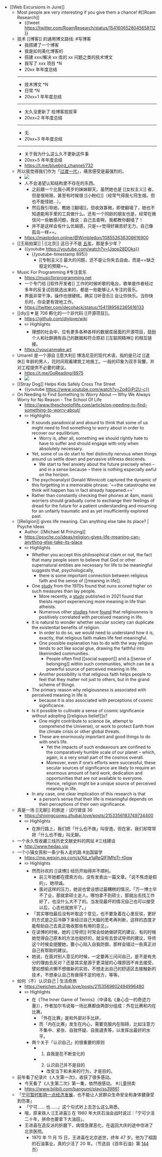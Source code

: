 - [[Web Excursions in June]]
	- Most people are very interesting if you give them a chance! #[[Roam Research]]
		- {{tweet https://twitter.com/RoamResearch/status/1541606528045658112}}
	- 技术 [[博客]] 的通用博文路线: #写博客
		- 我搭建了一个博客
		- 我是如何美化博客的
		- 搭建 xxx/解决 xx 库的 xx 问题之类的技术博文
		- 我写了 xxx 项目 *N
		- 20xx 年年度总结
		- ---
		- 技术博文 *N
		- 日常 *N
		- 20xx+1 年年度总结
		- ---
		- 太久没更新了 给博客拔拔草
		- 20xx+2 年年度总结
		- ---
		- 无
		- 20xx+3 年年度总结
		- ---
		- 关于我为什么这么久不更新这件事
		- 20xx+5 年年度总结
		- https://t.me/bluebird_channel/732
	- 所以我觉得我们作为「[过渡一代](((62bafcec-9d08-4c56-984c-2073348b0804)))」，痛苦感受是最强烈的。
		- ![](https://dsc.cloud/0435ce/1656474943.jpg)
		- 人不会渴望认知结构里不存在的东西。
			- 之前跟一个比我小两岁的妹妹聊天，虽然她也是 [[女权主义]] 者，但是很局限，甚至有时候很 [[小粉红]]（经常气得我七窍生烟，但也不能怪她...）。
			- 然后我引导她，教她 [[翻墙]]，但收效甚微，即使翻墙了，她也不知道能用手里的工具做什么。还有一个同龄的朋友也是，经常在微信问一些敏感问题，我说：自己去查啊，我都教你翻墙了！
			- 并不是这样会有什么优越感，只是==觉得好痛苦好无力，自己像孤岛一样==。
		- https://mastodon.online/@Wimbledon/108552636308616900
	- [[王局拍案]] | [[北京]] 这日子不是 [五年](((62bafcec-5ba0-48ff-afa9-53ffb03c74ef)))，那是多少年？
		- {{youtube https://youtube.com/watch?v=IJqpp28DOks}}
			- {{youtube-timestamp 895}}
				- [[专制主义]] 最大的问题，还不是让你失去自由，而是==缺乏稳定的预期==。
	- Music For Programming #专注音乐
		- https://musicforprogramming.net
		- 一个专门给 [[软件开发者]] 工作的时候听歌的电台，歌单是作者经过多年的反复试验挑选出来的，都是一些能够让人专注的音乐。
		- 界面非常干净，操作也很硬核。确实 [[听音乐]] 会让你快乐。当你快乐时，你会更有效地工作。
		- https://twitter.com/decohack/status/1541189562365616133
	- [[diy]] 💔 是 706 孵化的一个非代码 [[开源项目]]。
		- https://github.com/diylove/wiki
		- ✏️ Highlights
			- 理想的社会中，应有更多各种各样的数据库层面的开源项目，鼓励个人和社群拥有自己的数据和符合原初 [[互联网精神]] 的相互链接。
		- https://youcanmake.art
	- Umarell 是一个源自 [[意大利]] 博洛尼亚的现代术语，指的是已过 [[退休]] 年龄的男人，花时间观看建筑工地施工。一般的印象为双手背腰，并对工程提供不必要的建议。
		- https://t.me/GoReading/8975
		- ![](https://dsc.cloud/0435ce/1656491850.jpeg)
	- [[Stray Dog]] Helps Kids Safely Cross The Street
		- {{youtube https://www.youtube.com/watch?v=Zq4GjPi2U-c}}
	- On Needing to Find Something to Worry About — Why We Always Worry for No Reason - The School Of Life
		- https://www.theschooloflife.com/article/on-needing-to-find-something-to-worry-about/
		- ✏️ Highlights
			- It sounds paradoxical and absurd to think that some of us might need to find something to worry about in order to recover our equilibrium.
				- Worry is, after all, something we should rightly hate to have to suffer and should engage with only when absolutely necessary.
			- Yet, some of us do start to feel distinctly nervous when things around us settle down and pervasive stillness descends.
				- We start to feel anxiety about the future precisely when – and in a sense because – there is nothing especially awful on the horizon.
			- The psychoanalyst Donald Winnicott captured the dynamic of this forgetting in a memorable phrase: ‘==the catastrophe we think will happen has in fact already happened.==’
			- Rather than constantly checking their phones at 4am, manic worriers should gradually come to exchange their feelings of dread for the future for a patient understanding and mourning for an unfairly traumatic and as yet insufficiently explored past.
	- [[Religion]] gives life meaning. Can anything else take its place? | Psyche Ideas
		- Author: [[Michael M Prinzing]]
		- https://psyche.co/ideas/religion-gives-life-meaning-can-anything-else-take-its-place
		- ✏️ Highlights
			- Whether you accept this philosophical claim or not, the fact that many people seem to believe that God or other supernatural entities are necessary for life to be meaningful suggests that, psychologically,
				- there is some important connection between religious faith and the sense of [[meaning in life]].
			- One [study](https://psycnet.apa.org/record/1970-14434-001) from the 1970s found that nuns scored higher on such measures than lay people.
				- More recently, a [study](https://psycnet.apa.org/record/2019-40424-001) published in 2021 found that theists report experiencing more meaning in life than atheists.
				- Numerous other [studies](https://www.sciencedirect.com/science/article/pii/S009265660700044X) have [found](https://psycnet.apa.org/record/2005-13343-015) that religiousness is positively correlated with perceived meaning in life.
			- It is natural to wonder whether secular society can duplicate the existential benefits of religion.
				- In order to do so, we would need to understand how it is, exactly, that religious faith makes life feel meaningful.
				- One possible explanation has to do with the way religion tends to act like social glue, drawing the faithful into likeminded communities.
					- People often find [[social support]] and a [[sense of belonging]] within such communities, which can be a powerful source of perceived meaning in life.
				- Another possibility is that religious faith helps people to feel that they matter not just to others, but in the grand scheme of things.
			- The primary reason why religiousness is associated with perceived meaning in life is
				- because it is also associated with perceptions of cosmic significance.
			- Is it possible to cultivate a sense of cosmic significance without adopting [[religious belief]]s?
				- One might contribute to science (ie, attempt to comprehend the Universe), or work to protect Earth from the climate crisis or other global threats.
				- These are enormously important and good things to do with one’s life.
					- Yet the impacts of such endeavours are confined to the comparatively humble scale of our planet – which, again, is a very small part of the cosmos overall.
					- Moreover, even if one’s efforts were successful, these secular sources of significance are likely to require an enormous amount of hard work, dedication and opportunities that are not available to everyone. Hence, religion might be a unique source of perceived meaning in life.
			- In any case, one clear implication of this research is that
				- a person’s sense that their life is meaningful depends on their perceptions of their own significance.
	- 真是一场 [[无聊]] 的旅途｜试行错误 36
		- https://shixingcuowu.zhubai.love/posts/2153356183749734400
		- ✏️ Highlights
			- 在旅行路上，我们把「什么也不做」叫安逸，但在家，我们却常常把「什么也不做」叫无聊。
	- 一个永久性收藏三线历史文献史料的网站 #三线建设
		- http://www.hedao.vip
	- 一个小镇女孩和一条少有人走的路 #出国留学
		- https://mp.weixin.qq.com/s/Xd_e1aReQlFlMfpTr-t0qw
		- ✏️ Highlights
			- 然而孙欢的 [[读博]] 经历开始得并不顺利。
				- 前三年她都在摸索方向，没有发表出一篇文章。「说不焦虑是假的」，她坦诚。
				- 面对这样的压力，她说也曾设想过最糟糕的情况，「万一博士毕不了业，那就拿硕士走人。哪怕拿不到硕士，那就出去找工作好了，也没什么大不了的。当发现最坏的情况自己也可以接受以后，心态也就放平了。」
			- 「其实哪怕最后没有听取这个意见，也不要急着在心里反驳，更好的方式是之后冷静下来经过自己大脑的思考再判断，这样的态度才能帮助自己去真正吸收那些有用的意见」。
			- 在读博的时候，她的 [[导师]] 时常会给她做研究的建议，有的时候她觉得自己原本的方法也挺好的，就没有去尝试导师的建议，导师这个时候会提醒她，要小心陷入自我防御，那样会错过一些真正对自己有帮助的建议。
			- 她说，在面对别人意见的时候，一定要再三问问自己，是不是有充分的理由去反对？还是其实是源于更深层的心理原因不肯去接受，譬如想偷点懒不想做新的实验，不想走出自己的舒适区去接触新的技术，不想承认自己有做得不足的地方，等等。
	- 如何（不）认识自己 | 生活奇旅
		- https://weichen.zhubai.love/posts/2153569602494996480
		- ✏️ Highlights
			- 在《The Inner Game of Tennis》（中译名《身心合一的奇迹力量》），作者加尔韦说每一场比赛都由两部分组成：外在比赛和内在比赛。
				- 「外在比赛」是和外部对手比拼，
				- 而「内在比赛」发生在内心，需要克服内在阻碍，比如注意力不集中、紧张、自我怀疑、自我谴责等，以发挥出最好的水平。
			- 两个关于「认识自己」的很重要的原则
				- 1. 自我是在不断变化的
				- 2. 认识自己并不是目的
					- 改变当下和未来的行为，才是目的。
	- 前年看了纪录片《人生第一次》，收获了很多感动。
		- 今天看了《人生第二次》第一集，依然很感动。 #儿童拐卖
		- https://www.bilibili.com/bangumi/play/ss39861
	- 「[宁可暂时影响一点经济发展](https://t.me/nCoV2019/21591)，也不能让人民群众生命安全和身体健康受到伤害」
		- 「宁可…… 也……」这个句式听上去怎么这么熟悉。
		- 哦，原来铁人 [[王进喜]] 在 1960 年大庆石油会战时说过：「宁可少活二十年，拼命也要拿下大油田」。
		- 王进喜在造反派的折磨下，病情急骤恶化，在返回大庆的途中住进了北京医院。
			- 1970 年 11 月 15 日，王进喜在北京逝世，终年 47 岁。他为了祖国的石油事业，真的少活了 20 年。（节选自《百年石油》第 [144](x-devonthink-item://1E83791F-54CA-4977-B432-84F968FCB76D?page=172) 页）